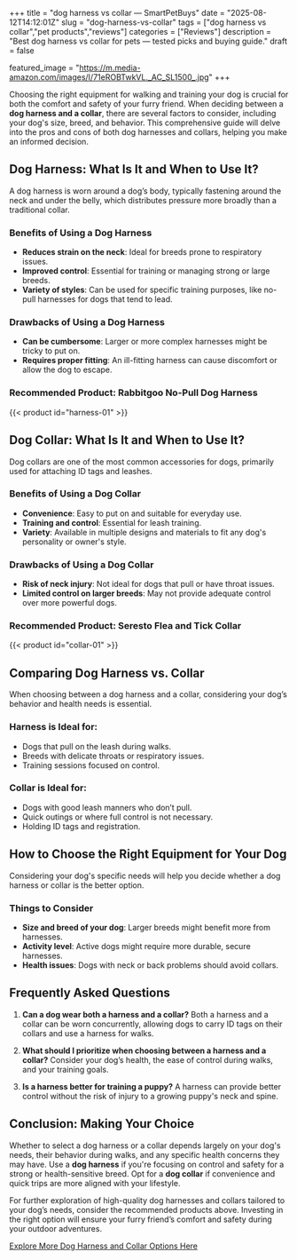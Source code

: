 +++
title = "dog harness vs collar — SmartPetBuys"
date = "2025-08-12T14:12:01Z"
slug = "dog-harness-vs-collar"
tags = ["dog harness vs collar","pet products","reviews"]
categories = ["Reviews"]
description = "Best dog harness vs collar for pets — tested picks and buying guide."
draft = false

featured_image = "https://m.media-amazon.com/images/I/71eROBTwkVL._AC_SL1500_.jpg"
+++

Choosing the right equipment for walking and training your dog is crucial for both the comfort and safety of your furry friend. When deciding between a **dog harness and a collar**, there are several factors to consider, including your dog's size, breed, and behavior. This comprehensive guide will delve into the pros and cons of both dog harnesses and collars, helping you make an informed decision.

## Dog Harness: What Is It and When to Use It?

A dog harness is worn around a dog’s body, typically fastening around the neck and under the belly, which distributes pressure more broadly than a traditional collar.

### Benefits of Using a Dog Harness
- **Reduces strain on the neck**: Ideal for breeds prone to respiratory issues.
- **Improved control**: Essential for training or managing strong or large breeds.
- **Variety of styles**: Can be used for specific training purposes, like no-pull harnesses for dogs that tend to lead.

### Drawbacks of Using a Dog Harness
- **Can be cumbersome**: Larger or more complex harnesses might be tricky to put on.
- **Requires proper fitting**: An ill-fitting harness can cause discomfort or allow the dog to escape.

### Recommended Product: Rabbitgoo No-Pull Dog Harness
{{< product id="harness-01" >}}

## Dog Collar: What Is It and When to Use It?

Dog collars are one of the most common accessories for dogs, primarily used for attaching ID tags and leashes.

### Benefits of Using a Dog Collar
- **Convenience**: Easy to put on and suitable for everyday use.
- **Training and control**: Essential for leash training.
- **Variety**: Available in multiple designs and materials to fit any dog's personality or owner's style.

### Drawbacks of Using a Dog Collar
- **Risk of neck injury**: Not ideal for dogs that pull or have throat issues.
- **Limited control on larger breeds**: May not provide adequate control over more powerful dogs.

### Recommended Product: Seresto Flea and Tick Collar
{{< product id="collar-01" >}}

## Comparing Dog Harness vs. Collar

When choosing between a dog harness and a collar, considering your dog’s behavior and health needs is essential.

### Harness is Ideal for:
- Dogs that pull on the leash during walks.
- Breeds with delicate throats or respiratory issues.
- Training sessions focused on control.

### Collar is Ideal for:
- Dogs with good leash manners who don’t pull.
- Quick outings or where full control is not necessary.
- Holding ID tags and registration.

## How to Choose the Right Equipment for Your Dog

Considering your dog's specific needs will help you decide whether a dog harness or collar is the better option.

### Things to Consider
- **Size and breed of your dog**: Larger breeds might benefit more from harnesses.
- **Activity level**: Active dogs might require more durable, secure harnesses.
- **Health issues**: Dogs with neck or back problems should avoid collars.

## Frequently Asked Questions

1. **Can a dog wear both a harness and a collar?**
   Both a harness and a collar can be worn concurrently, allowing dogs to carry ID tags on their collars and use a harness for walks.

2. **What should I prioritize when choosing between a harness and a collar?**
   Consider your dog’s health, the ease of control during walks, and your training goals.

3. **Is a harness better for training a puppy?**
   A harness can provide better control without the risk of injury to a growing puppy's neck and spine.

## Conclusion: Making Your Choice

Whether to select a dog harness or a collar depends largely on your dog's needs, their behavior during walks, and any specific health concerns they may have. Use a **dog harness** if you're focusing on control and safety for a strong or health-sensitive breed. Opt for a **dog collar** if convenience and quick trips are more aligned with your lifestyle.

For further exploration of high-quality dog harnesses and collars tailored to your dog’s needs, consider the recommended products above. Investing in the right option will ensure your furry friend’s comfort and safety during your outdoor adventures.

[Explore More Dog Harness and Collar Options Here](#link-to-store)